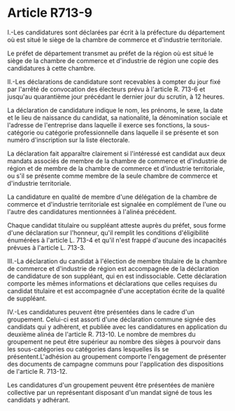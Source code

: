 # Article R713-9

I.-Les candidatures sont déclarées par écrit à la préfecture du département où est situé le siège de la chambre de commerce et d'industrie territoriale.

Le préfet de département transmet au préfet de la région où est situé le siège de la chambre de commerce et d'industrie de région une copie des candidatures à cette chambre.

II.-Les déclarations de candidature sont recevables à compter du jour fixé par l'arrêté de convocation des électeurs prévu à l'article R. 713-6 et jusqu'au quarantième jour précédant le dernier jour du scrutin, à 12 heures.

La déclaration de candidature indique le nom, les prénoms, le sexe, la date et le lieu de naissance du candidat, sa nationalité, la dénomination sociale et l'adresse de l'entreprise dans laquelle il exerce ses fonctions, la sous-catégorie ou catégorie professionnelle dans laquelle il se présente et son numéro d'inscription sur la liste électorale.

La déclaration fait apparaître clairement si l'intéressé est candidat aux deux mandats associés de membre de la chambre de commerce et d'industrie de région et de membre de la chambre de commerce et d'industrie territoriale, ou s'il se présente comme membre de la seule chambre de commerce et d'industrie territoriale.

La candidature en qualité de membre d'une délégation de la chambre de commerce et d'industrie territoriale est signalée en complément de l'une ou l'autre des candidatures mentionnées à l'alinéa précédent.

Chaque candidat titulaire ou suppléant atteste auprès du préfet, sous forme d'une déclaration sur l'honneur, qu'il remplit les conditions d'éligibilité énumérées à l'article L. 713-4 et qu'il n'est frappé d'aucune des incapacités prévues à l'article L. 713-3.

III.-La déclaration du candidat à l'élection de membre titulaire de la chambre de commerce et d'industrie de région est accompagnée de la déclaration de candidature de son suppléant, qui en est indissociable. Cette déclaration comporte les mêmes informations et déclarations que celles requises du candidat titulaire et est accompagnée d'une acceptation écrite de la qualité de suppléant.

IV.-Les candidatures peuvent être présentées dans le cadre d'un groupement. Celui-ci est assorti d'une déclaration commune signée des candidats qui y adhèrent, et publiée avec les candidatures en application du deuxième alinéa de l'article R. 713-10. Le nombre de membres du groupement ne peut être supérieur au nombre des sièges à pourvoir dans les sous-catégories ou catégories dans lesquelles ils se présentent.L'adhésion au groupement comporte l'engagement de présenter des documents de campagne communs pour l'application des dispositions de l'article R. 713-12.

Les candidatures d'un groupement peuvent être présentées de manière collective par un représentant disposant d'un mandat signé de tous les candidats y adhérant.
